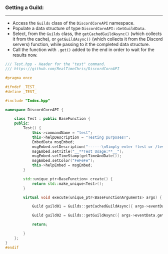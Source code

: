 ### **Getting a Guild:**
---
- Access the `Guilds` class of the `DiscordCoreAPI` namespace.
- Populate a data structure of type `DiscordCoreAPI::GetGuildData`.
- Select, from the `Guilds` class, the `getCachedGuildAsync()` (which collects it from the cache), or `getGuildAsync()` (which collects it from the Discord servers) function, while passing to it the completed data structure.
- Call the function with `.get()` added to the end in order to wait for the results now.

```cpp
/// Test.hpp - Header for the "test" command.
/// https://github.com/RealTimeChris/DiscordCoreAPI

#pragma once

#ifndef _TEST_
#define _TEST_

#include "Index.hpp"

namespace DiscordCoreAPI {

	class Test : public BaseFunction {
	public:
		Test() {
			this->commandName = "test";
			this->helpDescription = "Testing purposes!";
			EmbedData msgEmbed;
			msgEmbed.setDescription("------\nSimply enter !test or /test!\n------");
			msgEmbed.setTitle("__**Test Usage:**__");
			msgEmbed.setTimeStamp(getTimeAndDate());
			msgEmbed.setColor("FeFeFe");
			this->helpEmbed = msgEmbed;
		}

		std::unique_ptr<BaseFunction> create() {
			return std::make_unique<Test>();
		}

		virtual void execute(unique_ptr<BaseFunctionArguments> args) {

			Guild guild01 = Guilds::getCachedGuildAsync({ args->eventData.getGuildId() }).get();

			Guild guild02 = Guilds::getGuildAsync({ args->eventData.getGuildId() }).get();

			return;

		}
	};
}
#endif
```
